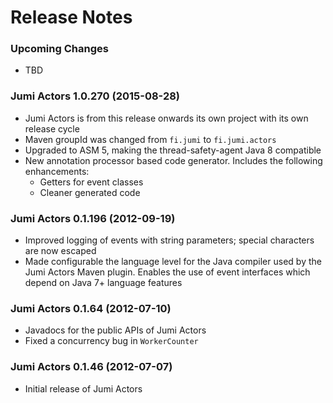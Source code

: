
Release Notes
=============

### Upcoming Changes

- TBD

### Jumi Actors 1.0.270 (2015-08-28)

- Jumi Actors is from this release onwards its own project with its own release cycle
- Maven groupId was changed from `fi.jumi` to `fi.jumi.actors`
- Upgraded to ASM 5, making the thread-safety-agent Java 8 compatible
- New annotation processor based code generator. Includes the following enhancements:
  - Getters for event classes
  - Cleaner generated code

### Jumi Actors 0.1.196 (2012-09-19)

- Improved logging of events with string parameters; special characters are now escaped
- Made configurable the language level for the Java compiler used by the Jumi Actors Maven plugin. Enables the use of event interfaces which depend on Java 7+ language features

### Jumi Actors 0.1.64 (2012-07-10)

- Javadocs for the public APIs of Jumi Actors
- Fixed a concurrency bug in `WorkerCounter`

### Jumi Actors 0.1.46 (2012-07-07)

- Initial release of Jumi Actors

